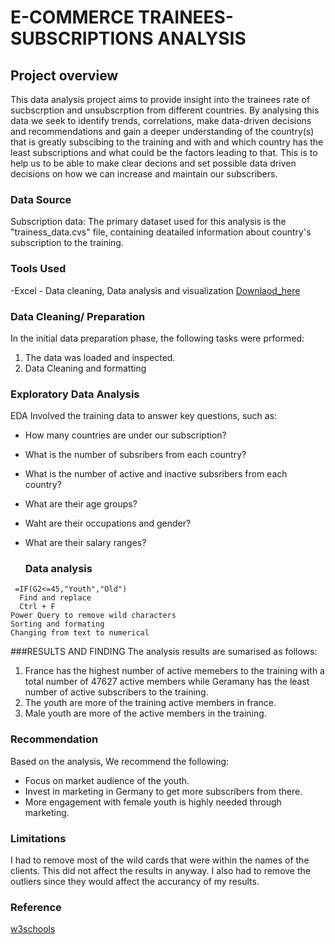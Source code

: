 # E-COMMERCE TRAINEES-SUBSCRIPTIONS ANALYSIS

## Project overview
This data analysis project aims to provide insight into the trainees rate of sucbscrption and unsubscrption from different countries. By analysing this data we seek to identify trends, correlations, make data-driven decisions and recommendations and gain a deeper understanding of the country(s) that is greatly subscibing to the training and with and which country has the least subscriptions and what could be the factors leading to that. This is to help us to be able to make clear decions and set possible data driven decisions on how we can increase and maintain our subscribers.


### Data Source
Subscription data: The primary dataset used for this analysis is the "trainess_data.cvs" file, containing deatailed information about country's subscription to the training.

### Tools Used
-Excel - Data cleaning, Data analysis and visualization [Downlaod_here](https://microsoft.com)


### Data Cleaning/ Preparation

In the initial data preparation phase, the following tasks were prformed:
1. The data was loaded and inspected.
2. Data Cleaning and formatting

### Exploratory Data Analysis

EDA Involved the training data to answer key questions, such as:
- How many countries are under our subscription?
- What is the number of subsribers from each country?
- What is the number of active and inactive subsribers from each country?
- What are their age groups?
- Waht are their occupations and gender?
- What are their salary ranges?

  ### Data analysis
```Excel
 =IF(G2<=45,"Youth","Old")
  Find and replace
  Ctrl + F
Power Query to remove wild characters
Sorting and formating
Changing from text to numerical
```

###RESULTS AND FINDING
The analysis results are sumarised as follows:
 
1. France has the highest number of active memebers to the training  with a total number of 47627 active members while Geramany has the least number of active subscribers to the training.
2. The youth are more of the training active members in france.
3. Male youth are more of the active members in the training.

### Recommendation
Based on the analysis, We recommend the following:
- Focus on market audience of the youth.
- Invest in marketing in Germany to get more subscribers from there.
- More engagement with female youth is highly needed through marketing.

### Limitations
I had to remove most of the wild cards that were within the names of the clients.
This did not affect the results in anyway.
I also had to remove the outliers since they would affect the accurancy of my results.

### Reference
[w3schools](https://www.w3schools.com/excel/excel_charts_radar.php)








